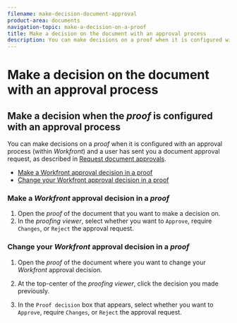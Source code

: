 ```yaml
---
filename: make-decision-document-approval
product-area: documents
navigation-topic: make-a-decision-on-a-proof
title: Make a decision on the document with an approval process
description: You can make decisions on a proof when it is configured with an approval process (within Workfront) and a user has sent you a document approval request, as described in Request document approvals.
---
```


# Make a decision on the document with an approval process

## Make a decision when the *proof* is configured with an approval process

You can make decisions on a *proof* when it is configured with an approval process (within *Workfront*) and&nbsp;a user has sent you a document approval request, as described in [Request document approvals](../../../../review-and-approve-work/manage-approvals/request-document-approvals.md).

* [Make a Workfront approval decision in a proof](#making-a-workfront-approval-decision-in-a-proof) 
* [Change your Workfront approval decision in a proof](#changing-your-workfront-approval-decision-in-a-proof)

### Make a *Workfront* approval decision in a *proof*

1. Open the *proof* of the document that you want to make a decision on.
1. In the *proofing viewer*, select whether you want to `Approve`, require `Changes`, or `Reject` the approval request.

### Change your *Workfront* approval decision in a *proof*

1. Open the *proof* of the document where you want to change your *Workfront* approval decision.

1. At the top-center of the *proofing viewer*, click the decision you made previously.
1. In the `Proof decision` box that appears, select whether you want to `Approve`, require `Changes`, or `Reject` the approval request.

